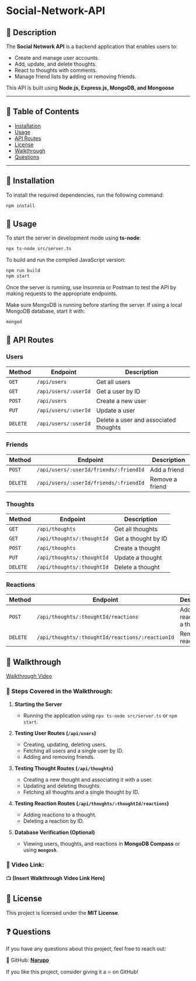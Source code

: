 # Social-Network-API

## 📖 Description
The **Social Network API** is a backend application that enables users to:
- Create and manage user accounts.
- Add, update, and delete thoughts.
- React to thoughts with comments.
- Manage friend lists by adding or removing friends.

This API is built using **Node.js, Express.js, MongoDB, and Mongoose** 

---

## 📌 Table of Contents
- [Installation](#installation)
- [Usage](#usage)
- [API Routes](#api-routes)
- [License](#license)
- [Walkthrough](#walkthrough)
- [Questions](#questions)

---

## 💾 Installation

To install the required dependencies, run the following command:
```sh
npm install
```
## 🚀 Usage

To start the server in development mode using **ts-node**:
```sh
npx ts-node src/server.ts
```
To build and run the compiled JavaScript version:
```sh
npm run build
npm start
```
Once the server is running, use Insomnia or Postman to test the API by making requests to the appropriate endpoints.

Make sure MongoDB is running before starting the server. If using a local MongoDB database, start it with:
```sh
mongod
```
## 📡 API Routes

### **Users**
| Method | Endpoint | Description |
|--------|----------|-------------|
| `GET` | `/api/users` | Get all users |
| `GET` | `/api/users/:userId` | Get a user by ID |
| `POST` | `/api/users` | Create a new user |
| `PUT` | `/api/users/:userId` | Update a user |
| `DELETE` | `/api/users/:userId` | Delete a user and associated thoughts |

### **Friends**
| Method | Endpoint | Description |
|--------|----------|-------------|
| `POST` | `/api/users/:userId/friends/:friendId` | Add a friend |
| `DELETE` | `/api/users/:userId/friends/:friendId` | Remove a friend |

### **Thoughts**
| Method | Endpoint | Description |
|--------|----------|-------------|
| `GET` | `/api/thoughts` | Get all thoughts |
| `GET` | `/api/thoughts/:thoughtId` | Get a thought by ID |
| `POST` | `/api/thoughts` | Create a thought |
| `PUT` | `/api/thoughts/:thoughtId` | Update a thought |
| `DELETE` | `/api/thoughts/:thoughtId` | Delete a thought |

### **Reactions**
| Method | Endpoint | Description |
|--------|----------|-------------|
| `POST` | `/api/thoughts/:thoughtId/reactions` | Add a reaction to a thought |
| `DELETE` | `/api/thoughts/:thoughtId/reactions/:reactionId` | Remove a reaction |

## 🎥 Walkthrough

[Walkthrough Video ](https://github.com/user-attachments/assets/0bc4e8d3-6b8f-4456-ac3d-a3da7d0eacdb)

### 📌 Steps Covered in the Walkthrough:
1. **Starting the Server**  
   - Running the application using `npx ts-node src/server.ts` or `npm start`.

2. **Testing User Routes (`/api/users`)**  
   - Creating, updating, deleting users.  
   - Fetching all users and a single user by ID.  
   - Adding and removing friends.

3. **Testing Thought Routes (`/api/thoughts`)**  
   - Creating a new thought and associating it with a user.  
   - Updating and deleting thoughts.  
   - Fetching all thoughts and a single thought by ID.

4. **Testing Reaction Routes (`/api/thoughts/:thoughtId/reactions`)**  
   - Adding reactions to a thought.  
   - Deleting a reaction by ID.

5. **Database Verification (Optional)**  
   - Viewing users, thoughts, and reactions in **MongoDB Compass** or using **`mongosh`**.

### 📌 Video Link:
📺 **[Insert Walkthrough Video Link Here]**

## 📝 License

This project is licensed under the **MIT License**.

## ❓ Questions

If you have any questions about this project, feel free to reach out:
 
🐙 GitHub: **[Narupo](https://github.com/Narupo)**  

If you like this project, consider giving it a ⭐ on GitHub!




